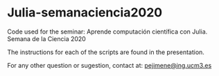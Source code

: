 # Julia-semanaciencia2020
Code used for the seminar: Aprende computación científica con Julia. Semana de la Ciencia 2020

The instructions for each of the scripts are found in the presentation.

For any other question or sugestion, contact at: pejimene@ing.ucm3.es
